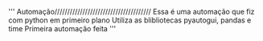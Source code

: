 '''
Automação//////////////////////////////////////
Essa é uma automação que fiz com python em primeiro plano
Utiliza as blibliotecas pyautogui, pandas e time
Primeira automação feita
'''
